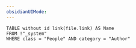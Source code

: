 ```yaml
---
obsidianUIMode:
---
```


```dataview
TABLE without id link(file.link) AS Name
FROM !"_system"
WHERE class = "People" AND category = "Author"
```


